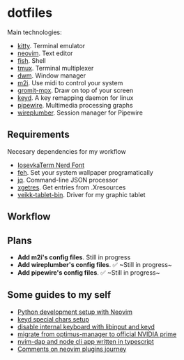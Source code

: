 # dotfiles

Main technologies:

- [kitty](https://github.com/kovidgoyal/kitty). Terminal emulator
- [neovim](https://neovim.io/). Text editor
- [fish](https://fishshell.com/docs/current/tutorial.html). Shell
- [tmux](https://github.com/tmux/tmux). Terminal multiplexer
- [dwm](https://dwm.suckless.org/). Window manager
- [m2i](https://gitlab.com/enetheru/midi2input). Use midi to control your system
- [gromit-mpx](https://github.com/bk138/gromit-mpx). Draw on top of your screen
- [keyd](https://github.com/rvaiya/keyd). A key remapping daemon for linux
- [pipewire](https://github.com/rvaiya/keyd). Multimedia processing graphs
- [wireplumber](https://gitlab.freedesktop.org/pipewire/wireplumber). Session manager for Pipewire

## Requirements

Necesary dependencies for my workflow

- [IosevkaTerm Nerd Font](https://github.com/ryanoasis/nerd-fonts/tree/master/patched-fonts/IosevkaTerm)
- [feh](https://wiki.archlinux.org/title/feh). Set your system wallpaper programatically
- [jq](https://man.archlinux.org/man/jq.1.en). Command-line JSON processor
- [xgetres](https://aur.archlinux.org/packages/xgetres). Get entries from .Xresources
- [veikk-tablet-bin](https://aur.archlinux.org/packages/veikk-tablet-bin). Driver for my graphic tablet

## Workflow

## Plans

- **Add m2i's config files**. Still in progress
- **Add wireplumber's config files**. :white_check_mark: ~Still in progress~
- **Add pipewire's config files**. :white_check_mark: ~Still in progress~

## Some guides to my self

- [Python development setup with Neovim](./docs/python-dev-setup.md)
- [keyd special chars setup](./docs/keyd-setup.md)
- [disable internal keyboard with libinput and keyd](./docs/disable-internal-keyboard.md)
- [migrate from optimus-manager to official NVIDIA prime](./docs/nvidia-setup.md)
- [nvim-dap and node cli app written in typescript](./docs/nvim-dap-node-cli.md)
- [Comments on neovim plugins journey](/docs/nvim-plugins.md)
